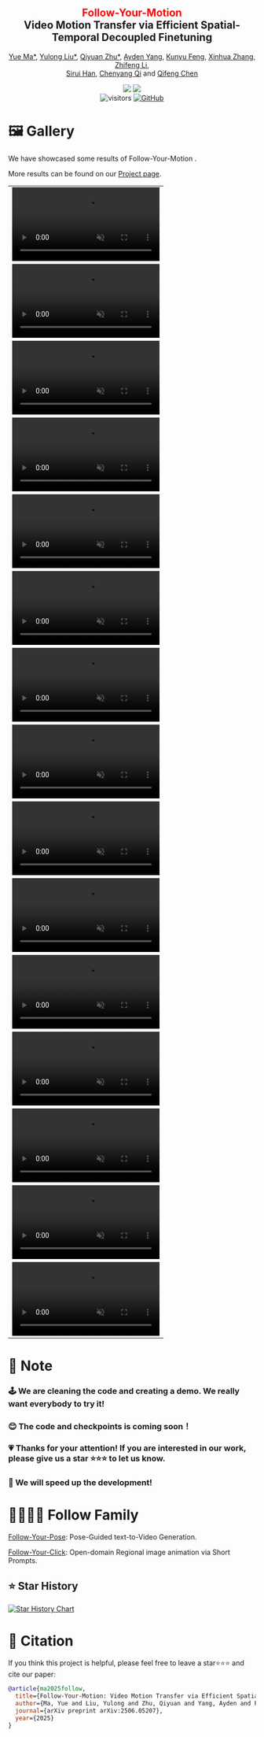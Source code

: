 <div align="center">
<h2><font color="red"> Follow-Your-Motion </font></center> <br> <center>Video Motion Transfer via Efficient Spatial-Temporal Decoupled Finetuning</h2>


[Yue Ma*](https://mayuelala.github.io/), [Yulong Liu*](https://scholar.google.com.my/citations?user=GZC_7c4AAAAJ), [Qiyuan Zhu*](https://github.com/follow-your-motion), [Ayden Yang](https://github.com/follow-your-motion), [Kunyu Feng](https://github.com/fkyyyy), [Xinhua Zhang](https://github.com/NXZXH), [Zhifeng Li](https://scholar.google.com/citations?user=VTrRNN4AAAAJ&hl=zh-CN),  
[Sirui Han](https://facultyprofiles.hkust.edu.hk/profiles.php?profile=sirui-han-siruihan), [Chenyang Qi](https://chenyangqiqi.github.io/) and [Qifeng Chen](https://scholar.google.com/citations?user=lLMX9hcAAAAJ&hl=en)

<a href='https://arxiv.org/abs/2506.05207'><img src='https://img.shields.io/badge/ArXiv-2403.08268-red'></a> 
<a href='https://follow-your-motion.github.io/'><img src='https://img.shields.io/badge/Project-Page-Green'></a>  
![visitors](https://visitor-badge.laobi.icu/badge?page_id=mayuelala.FollowYourMotion&left_color=green&right_color=red)  [![GitHub](https://img.shields.io/github/stars/mayuelala/FollowYourMotion?style=social)](https://github.com/mayuelala/FollowYourMotion) 
</div>




# 🖼 Gallery

We have showcased some results of Follow-Your-Motion .

More results can be found on our [Project page](https://follow-your-motion.github.io/).


<table>
  <tr>
    <td><video src="./assets/1.mp4" type="video/mp4" autoplay muted loop></video></td>
  </tr>
  <tr>
    <td><video src="./assets/3.mp4" type="video/mp4" autoplay muted loop></video></td>
  </tr>
    <tr>
    <td><video src="./assets/5.mp4" type="video/mp4" autoplay muted loop></video></td>
  </tr>
    <tr>
    <td><video src="./assets/7.mp4" type="video/mp4" autoplay muted loop></video></td>
  </tr>
    <tr>
    <td><video src="./assets/9.mp4" type="video/mp4" autoplay muted loop></video></td>
  </tr>
    <tr>
    <td><video src="./assets/11.mp4" type="video/mp4" autoplay muted loop></video></td>
  </tr>
    <tr>
    <td><video src="./assets/13.mp4" type="video/mp4" autoplay muted loop></video></td>
  </tr>
    <tr>
    <td><video src="./assets/15.mp4" type="video/mp4" autoplay muted loop></video></td>
  </tr>
    <tr>
    <td><video src="./assets/17.mp4" type="video/mp4" autoplay muted loop></video></td>
  </tr>
    <tr>
    <td><video src="./assets/19.mp4" type="video/mp4" autoplay muted loop></video></td>
  </tr>
    <tr>
    <td><video src="./assets/21.mp4" type="video/mp4" autoplay muted loop></video></td>
  </tr>
    <tr>
    <td><video src="./assets/23.mp4" type="video/mp4" autoplay muted loop></video></td>
  </tr>
    <tr>
    <td><video src="./assets/25.mp4" type="video/mp4" autoplay muted loop></video></td>
  </tr>
  <tr>
    <td><video src="./assets/27.mp4" type="video/mp4" autoplay muted loop></video></td>
  </tr>
  <tr>
    <td><video src="./assets/29.mp4" type="video/mp4" autoplay muted loop></video></td>
  </tr>

</table>


# 📍 Note  
### 🕹 We are cleaning the code and creating a demo. We really want everybody to try it! 
### 😊 The code and checkpoints is coming soon！
### 💗 Thanks for your attention! If you are interested in our work, please give us a star ⭐️⭐️⭐ to let us know.
### 🚀 We will speed up the development! 


# 👨‍👩‍👧‍👦 Follow Family
[Follow-Your-Pose](https://github.com/mayuelala/FollowYourPose): Pose-Guided text-to-Video Generation.

[Follow-Your-Click](https://github.com/mayuelala/FollowYourClick): Open-domain Regional image animation via Short Prompts.
  

## ⭐️ Star History

[![Star History Chart](https://api.star-history.com/svg?repos=mayuelala/FollowYourMotion&type=Date)](https://star-history.com/#mayuelala/FollowYourMotion&Date)



# 🎼 Citation 
If you think this project is helpful, please feel free to leave a star⭐️⭐️⭐️ and cite our paper:
```bibtex
@article{ma2025follow,
  title={Follow-Your-Motion: Video Motion Transfer via Efficient Spatial-Temporal Decoupled Finetuning},
  author={Ma, Yue and Liu, Yulong and Zhu, Qiyuan and Yang, Ayden and Feng, Kunyu and Zhang, Xinhua and Li, Zhifeng and Han, Sirui and Qi, Chenyang and Chen, Qifeng},
  journal={arXiv preprint arXiv:2506.05207},
  year={2025}
}
``` 

